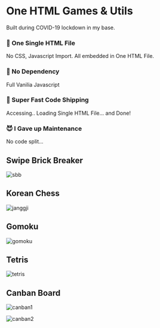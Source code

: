# One HTML Games & Utils

Built during COVID-19 lockdown in my base.

### 📃 One Single HTML File

No CSS, Javascript Import. All embedded in One HTML File.

### 🛒 No Dependency

Full Vanilia Javascript

### 🚚 Super Fast Code Shipping

Accessing.. Loading Single HTML File... and Done!

### 😈 I Gave up Maintenance

No code split...

## Swipe Brick Breaker

![sbb](https://user-images.githubusercontent.com/22253556/81933996-2cf06900-9629-11ea-9b4e-31cee7502d29.png)

## Korean Chess

![janggji](https://user-images.githubusercontent.com/22253556/81934129-645f1580-9629-11ea-89b9-5bdf53918eb2.png)

## Gomoku

![gomoku](https://user-images.githubusercontent.com/22253556/81934177-7ccf3000-9629-11ea-8478-fb1894a93e84.png)

## Tetris

![tetris](https://user-images.githubusercontent.com/22253556/81934265-a5572a00-9629-11ea-9f8f-6d807f4f37cb.png)

## Canban Board

![canban1](https://user-images.githubusercontent.com/22253556/81934493-fff08600-9629-11ea-92e1-eadd3c0f3393.png)


![canban2](https://user-images.githubusercontent.com/22253556/81934425-e51e1180-9629-11ea-85d4-bff5f6e671c8.png)
